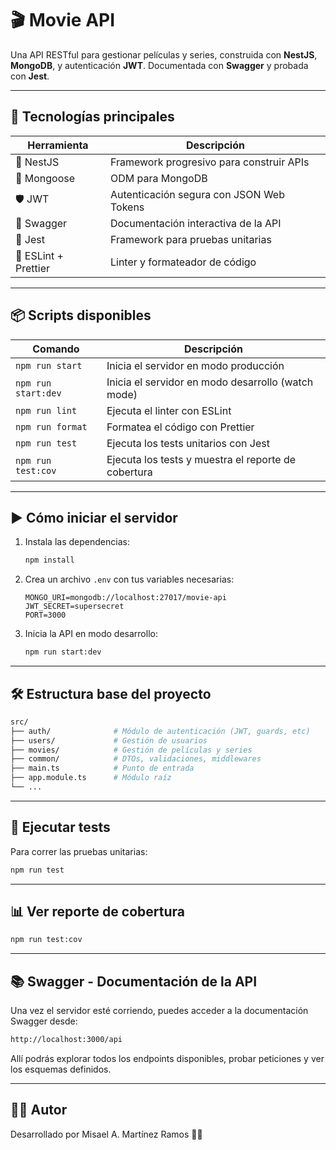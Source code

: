 # 🎬 Movie API

Una API RESTful para gestionar películas y series, construida con **NestJS**, **MongoDB**, y autenticación **JWT**. Documentada con **Swagger** y probada con **Jest**.

---

## 🚀 Tecnologías principales

| Herramienta        | Descripción                                   |
|--------------------|-----------------------------------------------|
| 🧠 NestJS          | Framework progresivo para construir APIs      |
| 🍃 Mongoose        | ODM para MongoDB                              |
| 🛡️ JWT             | Autenticación segura con JSON Web Tokens     |
| 📘 Swagger         | Documentación interactiva de la API          |
| 🧪 Jest            | Framework para pruebas unitarias              |
| 🎯 ESLint + Prettier | Linter y formateador de código               |

---

## 📦 Scripts disponibles

| Comando              | Descripción                                        |
|----------------------|----------------------------------------------------|
| `npm run start`      | Inicia el servidor en modo producción              |
| `npm run start:dev`  | Inicia el servidor en modo desarrollo (watch mode) |
| `npm run lint`       | Ejecuta el linter con ESLint                       |
| `npm run format`     | Formatea el código con Prettier                    |
| `npm run test`       | Ejecuta los tests unitarios con Jest               |
| `npm run test:cov`   | Ejecuta los tests y muestra el reporte de cobertura|

---

## ▶️ Cómo iniciar el servidor

1. Instala las dependencias:

    ```bash
    npm install
    ```

2. Crea un archivo `.env` con tus variables necesarias:

    ```env
    MONGO_URI=mongodb://localhost:27017/movie-api
    JWT_SECRET=supersecret
    PORT=3000
    ```

3. Inicia la API en modo desarrollo:

    ```bash
    npm run start:dev
    ```

---

## 🛠️ Estructura base del proyecto

```bash
src/
├── auth/              # Módulo de autenticación (JWT, guards, etc)
├── users/             # Gestión de usuarios
├── movies/            # Gestión de películas y series
├── common/            # DTOs, validaciones, middlewares
├── main.ts            # Punto de entrada
├── app.module.ts      # Módulo raíz
└── ...
```

---

## 🧪 Ejecutar tests

Para correr las pruebas unitarias:

```bash
npm run test
```

---

## 📊 Ver reporte de cobertura

```bash
npm run test:cov
```

---

## 📚 Swagger - Documentación de la API

Una vez el servidor esté corriendo, puedes acceder a la documentación Swagger desde:

```bash
http://localhost:3000/api
```
Allí podrás explorar todos los endpoints disponibles, probar peticiones y ver los esquemas definidos.

---

## 👨‍💻 Autor

Desarrollado por Misael A. Martínez Ramos 🧑‍💻
